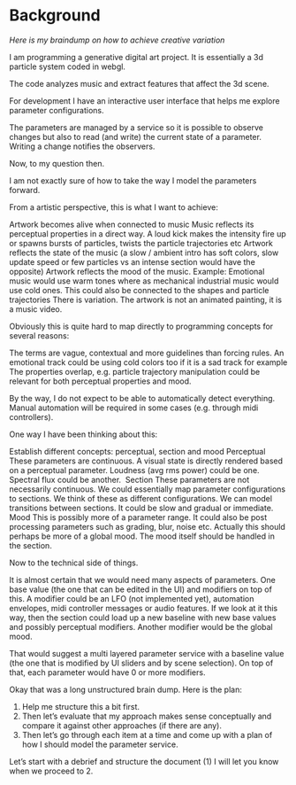 # Background

_Here is my braindump on how to achieve creative variation_

I am programming a generative digital art project. It is essentially a 3d particle system coded in webgl. 

The code analyzes music and extract features that affect the 3d scene. 

For development I have an interactive user interface that helps me explore parameter configurations. 

The parameters are managed by a service so it is possible to observe changes but also to read (and write) the current state of a parameter. Writing a change notifies the observers. 

Now, to my question then. 

I am not exactly sure of how to take the way I model the parameters forward. 

From a artistic perspective, this is what I want to achieve:

Artwork becomes alive when connected to music
Music reflects its perceptual properties in a direct way. A loud kick makes the intensity fire up or spawns bursts of particles, twists the particle trajectories etc
Artwork reflects the state of the music (a slow / ambient intro has soft colors, slow update speed or few particles vs an intense section would have the opposite)
Artwork reflects the mood of the music. Example: Emotional music would use warm tones where as mechanical industrial music would use cold ones. This could also be connected to the shapes and particle trajectories
There is variation. The artwork is not an animated painting, it is a music video. 

Obviously this is quite hard to map directly to programming concepts for several reasons:

The terms are vague, contextual and more guidelines than forcing rules. An emotional track could be using cold colors too if it is a sad track for example
The properties overlap, e.g. particle trajectory manipulation could be relevant for both perceptual properties and mood. 

By the way, I do not expect to be able to automatically detect everything. Manual automation will be required in some cases (e.g. through midi controllers). 

One way I have been thinking about this:

Establish different concepts: perceptual, section and mood
Perceptual
These parameters are continuous. A visual state is directly rendered based on a perceptual parameter. Loudness (avg rms power) could be one. Spectral flux could be another. 
Section
These parameters are not necessarily continuous. We could essentially map parameter configurations to sections. We think of these as different configurations. We can model transitions between sections. It could be slow and gradual or immediate. 
Mood
This is possibly more of a parameter range. It could also be post processing parameters such as grading, blur, noise etc. Actually this should perhaps be more of a global mood. The mood itself should be handled in the section. 

Now to the technical side of things. 

It is almost certain that we would need many aspects of parameters. One base value (the one that can be edited in the UI) and modifiers on top of this. A modifier could be an LFO (not implemented yet), automation envelopes, midi controller messages or audio features. If we look at it this way, then the section could load up a new baseline with new base values and possibly perceptual modifiers. Another modifier would be the global mood.

That would suggest a multi layered parameter service with a baseline value (the one that is modified by UI sliders and by scene selection). On top of that, each parameter would have 0 or more modifiers.

Okay that was a long unstructured brain dump. Here is the plan:

1. Help me structure this a bit first.
2. Then let’s evaluate that my approach makes sense conceptually and compare it against other approaches (if there are any).
3. Then let’s go through each item at a time and come up with a plan of how I should model the parameter service.

Let’s start with a debrief and structure the document (1) I will let you know when we proceed to 2. 
